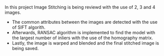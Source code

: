 In this project Image Stitching is being reviewd with the use of 2, 3 and 4 images. 

* The common attributes between the images are detected with the use of SIFT algorith.
* Afterwards, RANSAC algorithm is implemented to find the model with the largest number of inliers with the use of the homography matrix.
* Lastly, the image is warped and blended and the final stitched image is being saved.
